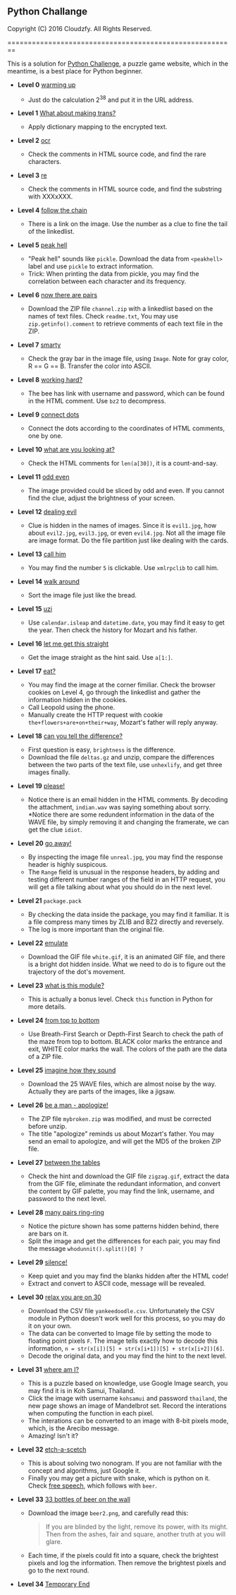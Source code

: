 ## Python Challange

Copyright (C) 2016 Cloudzfy. All Rights Reserved.

========================================================

This is a solution for [Python Challenge](http://pythonchallenge.com), a puzzle game website, which in the meantime, is a best place for Python beginner.

* **Level 0** [warming up](http://www.pythonchallenge.com/pc/def/0.html)
  
  * Just do the calculation 2<sup>38</sup> and put it in the URL address.

* **Level 1** [What about making trans?](http://www.pythonchallenge.com/pc/def/map.html)
  
  * Apply dictionary mapping to the encrypted text.

* **Level 2** [ocr](http://www.pythonchallenge.com/pc/def/ocr.html)

  * Check the comments in HTML source code, and find the rare characters.

* **Level 3** [re](http://www.pythonchallenge.com/pc/def/equality.html)

  * Check the comments in HTML source code, and find the substring with XXXxXXX.

* **Level 4** [follow the chain](http://www.pythonchallenge.com/pc/def/linkedlist.php)

  * There is a link on the image. Use the number as a clue to fine the tail of the linkedlist.

* **Level 5** [peak hell](http://www.pythonchallenge.com/pc/def/peak.html)

  * "Peak hell" sounds like `pickle`. Download the data from `<peakhell>` label and use `pickle` to extract information.
  * Trick: When printing the data from pickle, you may find the correlation between each character and its frequency.

* **Level 6** [now there are pairs](http://www.pythonchallenge.com/pc/def/channel.html)

  * Download the ZIP file `channel.zip` with a linkedlist based on the names of text files. Check `readme.txt`, You may use `zip.getinfo().comment` to retrieve comments of each text file in the ZIP.

* **Level 7** [smarty](http://www.pythonchallenge.com/pc/def/oxygen.html)

  * Check the gray bar in the image file, using `Image`. Note for gray color, R == G == B. Transfer the color into ASCII.

* **Level 8** [working hard?](http://www.pythonchallenge.com/pc/def/integrity.html)

  * The bee has link with username and password, which can be found in the HTML comment. Use `bz2` to decompress.

* **Level 9** [connect dots](http://huge:file@www.pythonchallenge.com/pc/return/good.html)

  * Connect the dots according to the coordinates of HTML comments, one by one.

* **Level 10** [what are you looking at?](http://huge:file@www.pythonchallenge.com/pc/return/bull.html)

  * Check the HTML comments for `len(a[30])`, it is a count-and-say.

* **Level 11** [odd even](http://huge:file@www.pythonchallenge.com/pc/return/5808.html)

  * The image provided could be sliced by odd and even. If you cannot find the clue, adjust the brightness of your screen.

* **Level 12** [dealing evil](http://huge:file@www.pythonchallenge.com/pc/return/evil.html)

  * Clue is hidden in the names of images. Since it is `evil1.jpg`, how about `evil2.jpg`, `evil3.jpg`, or even `evil4.jpg`. Not all the image file are image format. Do the file partition just like dealing with the cards.

* **Level 13** [call him](http://huge:file@www.pythonchallenge.com/pc/return/disproportional.html)

  * You may find the number `5` is clickable. Use `xmlrpclib` to call him.

* **Level 14** [walk around](http://huge:file@www.pythonchallenge.com/pc/return/italy.html)

  * Sort the image file just like the bread.

* **Level 15** [uzi](http://huge:file@www.pythonchallenge.com/pc/return/uzi.html)

  * Use `calendar.isleap` and `datetime.date`, you may find it easy to get the year. Then check the history for Mozart and his father.

* **Level 16** [let me get this straight](http://huge:file@www.pythonchallenge.com/pc/return/mozart.html)

  * Get the image straight as the hint said. Use `a[1:]`.

* **Level 17** [eat?](http://huge:file@www.pythonchallenge.com/pc/return/romance.html)

  * You may find the image at the corner fimiliar. Check the browser cookies on Level 4, go through the linkedlist and gather the information hidden in the cookies.
  * Call Leopold using the phone.
  * Manually create the HTTP request with cookie `the+flowers+are+on+their+way`, Mozart's father will reply anyway.

* **Level 18** [can you tell the difference?](http://huge:file@www.pythonchallenge.com/pc/return/balloons.html)

  * First question is easy, `brightness` is the difference.
  * Download the file `deltas.gz` and unzip, compare the differences between the two parts of the text file, use `unhexlify`, and get three images finally.

* **Level 19** [please!](http://butter:fly@www.pythonchallenge.com/pc/hex/bin.html)

  * Notice there is an email hidden in the HTML comments. By decoding the attachment, `indian.wav` was saying something about sorry.
  *Notice there are some redundent information in the data of the WAVE file, by simply removing it and changing the framerate, we can get the clue `idiot`.

* **Level 20** [go away!](http://butter:fly@www.pythonchallenge.com/pc/hex/idiot2.html)

  * By inspecting the image file `unreal.jpg`, you may find the response header is highly suspicous.
  * The `Range` field is unusual in the response headers, by adding and testing different number ranges of the field in an HTTP request, you will get a file talking about what you should do in the next level.

* **Level 21** `package.pack`

  * By checking the data inside the package, you may find it familiar. It is a file compress many times by ZLIB and BZ2 directly and reversely.
  * The log is more important than the original file.

* **Level 22** [emulate](http://butter:fly@www.pythonchallenge.com/pc/hex/copper.html)
 
  * Download the GIF file `white.gif`, it is an animated GIF file, and there is a bright dot hidden inside. What we need to do is to figure out the trajectory of the dot's movement.

* **Level 23** [what is this module?](http://butter:fly@www.pythonchallenge.com/pc/hex/bonus.html)

  * This is actually a bonus level. Check `this` function in Python for more details.

* **Level 24** [from top to bottom](http://butter:fly@www.pythonchallenge.com/pc/hex/ambiguity.html)

  * Use Breath-First Search or Depth-First Search to check the path of the maze from top to bottom. BLACK color marks the entrance and exit, WHITE color marks the wall. The colors of the path are the data of a ZIP file.

* **Level 25** [imagine how they sound](http://butter:fly@www.pythonchallenge.com/pc/hex/lake.html)

  * Download the 25 WAVE files, which are almost noise by the way. Actually they are parts of the images, like a jigsaw.

* **Level 26** [be a man - apologize!](http://butter:fly@www.pythonchallenge.com/pc/hex/decent.html)

  * The ZIP file `mybroken.zip` was modified, and must be corrected before unzip.
  * The title "apologize" reminds us about Mozart's father. You may send an email to apologize, and will get the MD5 of the broken ZIP file.
  
* **Level 27** [between the tables](http://butter:fly@www.pythonchallenge.com/pc/hex/speedboat.html)

  * Check the hint and download the GIF file `zigzag.gif`, extract the data from the GIF file, eliminate the redundant information, and convert the content by GIF palette, you may find the link, username, and password to the next level.

* **Level 28** [many pairs ring-ring](http://repeat:switch@www.pythonchallenge.com/pc/ring/bell.html)

  * Notice the picture shown has some patterns hidden behind, there are bars on it.
  * Split the image and get the differences for each pair, you may find the message `whodunnit().split()[0] ?`

* **Level 29** [silence!](http://repeat:switch@www.pythonchallenge.com/pc/ring/guido.html)

  * Keep quiet and you may find the blanks hidden after the HTML code!
  * Extract and convert to ASCII code, message will be revealed.

* **Level 30** [relax you are on 30](http://repeat:switch@www.pythonchallenge.com/pc/ring/yankeedoodle.html)

  * Download the CSV file `yankeedoodle.csv`. Unfortunately the CSV module in Python doesn't work well for this process, so you may do it on your own.
  * The data can be converted to Image file by setting the mode to floating point pixels `F`. The image tells exactly how to decode this information, `n = str(x[i])[5] + str(x[i+1])[5] + str(x[i+2])[6]`.
  * Decode the original data, and you may find the hint to the next level.

* **Level 31** [where am I?](http://repeat:switch@www.pythonchallenge.com/pc/ring/grandpa.html)

  * This is a puzzle based on knowledge, use Google Image search, you may find it is in Koh Samui, Thailand.
  * Click the image with username `kohsamui` and password `thailand`, the new page shows an image of Mandelbrot set. Record the interations when computing the function in each pixel.
  * The interations can be converted to an image with 8-bit pixels mode, which, is the Arecibo message.
  * Amazing! Isn't it?

* **Level 32** [etch-a-scetch](http://kohsamui:thailand@www.pythonchallenge.com/pc/rock/arecibo.html)

  * This is about solving two nonogram. If you are not familiar with the concept and algorithms, just Google it.
  * Finally you may get a picture with snake, which is python on it. Check [free speech](https://en.wikipedia.org/wiki/Gratis_versus_libre#.22Free_beer.22_vs_.22free_speech.22_distinction), which follows with `beer`.

* **Level 33** [33 bottles of beer on the wall](http://kohsamui:thailand@www.pythonchallenge.com/pc/rock/beer.html)

  * Download the image `beer2.png`, and carefully read this:
  
    > If you are blinded by the light, remove its power, with its might. Then from the ashes, fair and square, another truth at you will glare.

  * Each time, if the pixels could fit into a square, check the brightest pixels and log the information. Then remove the brightest pixels and go to the next round.

* **Level 34** [Temporary End](http://kohsamui:thailand@www.pythonchallenge.com/pc/rock/gremlins.html)
